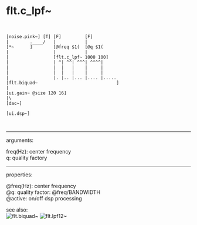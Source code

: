 # flt.c_lpf~

```


[noise.pink~] [T] [F]         [F]
|        .____/   |           |
[*~      ]        [@freq $1(  [@q $1(
|                 |           |
|                 [flt.c_lpf~ 1000 100]
|                 | ^| ^^| ^^^| ^^^^|
|                 |  |   |    |     |
|                 |  |   |    |     |
|                 |. |.. |... |.... |.....
[flt.biquad~                              ]
|
[ui.gain~ @size 120 16]
|\
[dac~]

[ui.dsp~]

            
```
---
arguments:

freq(Hz): center
            frequency<br>
q: quality
            factory<br>

---
properties:

@freq(Hz): center frequency<br>
@q: quality
            factor: @freq/BANDWIDTH<br>
@active: on/off dsp
            processing<br>

see also:<br>
![flt.biquad~]("img/object_flt.biquad~.png")
![flt.lpf12~]("img/object_flt.lpf12~.png")
